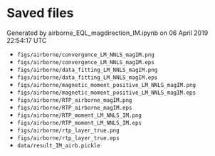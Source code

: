# Saved files 


Generated by airborne_EQL_magdirection_IM.ipynb on 06 April 2019 22:54:17 UTC

*  `figs/airborne/convergence_LM_NNLS_magIM.png` 
*  `figs/airborne/convergence_LM_NNLS_magIM.eps` 
*  `figs/airborne/data_fitting_LM_NNLS_magIM.png` 
*  `figs/airborne/data_fitting_LM_NNLS_magIM.eps` 
*  `figs/airborne/magnetic_moment_positive_LM_NNLS_magIM.png` 
*  `figs/airborne/magnetic_moment_positive_LM_NNLS_magIM.eps` 
*  `figs/airborne/RTP_airborne_magIM.png` 
*  `figs/airborne/RTP_airborne_magIM.eps` 
*  `figs/airborne/RTP_moment_LM_NNLS_IM.png` 
*  `figs/airborne/RTP_moment_LM_NNLS_IM.eps` 
*  `figs/airborne/rtp_layer_true.png` 
*  `figs/airborne/rtp_layer_true.eps` 
*  `data/result_IM_airb.pickle` 

